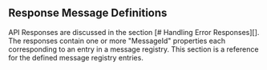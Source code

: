 ## Response Message Definitions

API Responses are discussed in the section [# Handling Error Responses][].  The responses contain one or more "MessageId" properties each corresponding to an entry in a message registry.  This section is a reference for the defined message registry entries.





